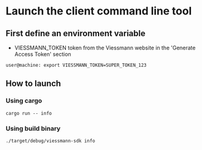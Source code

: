 # Launch the client command line tool

## First define an environment variable

- VIESSMANN_TOKEN token from the Viessmann website in the 'Generate Access Token' section

```
user@machine: export VIESSMANN_TOKEN=SUPER_TOKEN_123
```

## How to launch

### Using cargo

```
cargo run -- info
```

### Using build binary

```
./target/debug/viessmann-sdk info
```